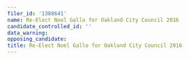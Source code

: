 ```yaml
---
filer_id: '1388641'
name: Re-Elect Noel Gallo for Oakland City Council 2016
candidate_controlled_id: ''
data_warning: 
opposing_candidate: 
title: Re-Elect Noel Gallo for Oakland City Council 2016
---
```


